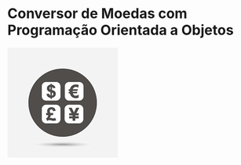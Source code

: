 ﻿# Conversor de Moedas com Programação Orientada a Objetos
![Conversor de Moedas com POO](img1.png)
